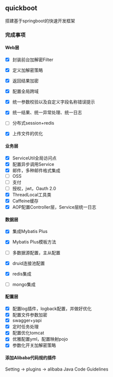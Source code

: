 ## quickboot
搭建基于springboot的快速开发框架

### 完成事项

#### Web层

- [x] 封装前台加解密Filter
- [x] 定义加解密策略
- [x] 返回结果加密
- [x] 配置全局跨域
- [x] 统一参数校验以及自定义字段名称错误提示 
- [x] 统一结果、统一异常处理、统一日志
- [ ] 分布式session+redis
- [x] 上传文件的优化
  

#### 业务层


- [x] ServiceUtil全局访问点
- [x] 配置异步调用Service
- [x] 邮件，多种邮件格式集成
- [ ] OSS
- [ ] 支付
- [ ] 授权，jwt，Oauth 2.0
- [x] ThreadLocal工具类
- [x] Caffeine缓存
- [x] AOP配置Controller层，Service层统一日志

#### 数据层

- [x] 集成Mybatis Plus
- [x] Mybatis Plus模板方法
- [ ] 多数据源配置，主从配置
- [x] druid连接池配置
- [x] redis集成
- [ ] mongo集成



#### 配置层

- [x] 配置log插件，logback配置，并做好优化
- [x] 配置文件参数加密
- [x] swagger+yapi
- [x] 定时任务处理
- [x] 配置优化tomcat
- [x] 优雅配置yml，配置映射pojo
- [x] 参数化开关加解密策略

#### 添加Alibaba代码规约插件
Setting -> plugins -> alibaba Java Code Guidelines
